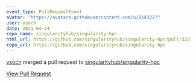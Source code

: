```yaml
---
event_type: PullRequestEvent
avatar: "https://avatars.githubusercontent.com/u/814322?"
user: vsoch
date: 2021-04-24
repo_name: singularityhub/singularity-hpc
html_url: https://github.com/singularityhub/singularity-hpc/pull/323
repo_url: https://github.com/singularityhub/singularity-hpc
---
```


<a href='https://github.com/vsoch' target='_blank'>vsoch</a> merged a pull request to <a href='https://github.com/singularityhub/singularity-hpc' target='_blank'>singularityhub/singularity-hpc</a>

<a href='https://github.com/singularityhub/singularity-hpc/pull/323' target='_blank'>View Pull Request</a>